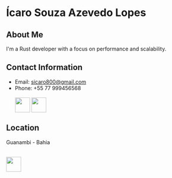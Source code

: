 # Ícaro Souza Azevedo Lopes

## About Me
I'm a Rust developer with a focus on performance and scalability.

## Contact Information
- Email: sicaro800@gmail.com
- Phone: +55 77 999456568
  <div style="display: inline_block"><br>
  <img align="center" heigh="30" width="40" src="https://cdn.jsdelivr.net/gh/devicons/devicon/icons/linkedin/linkedin-plain.svg"/>
  <img align="center" heigh="30" width="40" src="https://img.icons8.com/?size=1x&id=Y2GfpkgYNp42&format=png"/>
</div>

## Location
Guanambi - Bahia


<div style="display: inline_block"><br>
  <img align="center" heigh="30" width="40" src="https://cdn.jsdelivr.net/gh/devicons/devicon/icons/rust/rust-plain.svg"/>
</div>
